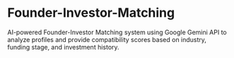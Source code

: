 # Founder-Investor-Matching
AI-powered Founder-Investor Matching system using Google Gemini API to analyze profiles and provide compatibility scores based on industry, funding stage, and investment history.
